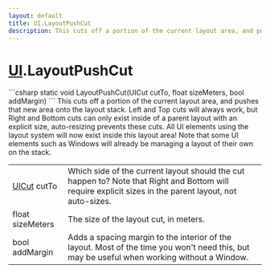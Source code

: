 ```yaml
---
layout: default
title: UI.LayoutPushCut
description: This cuts off a portion of the current layout area, and pushes that new area onto the layout stack. Left and Top cuts will always work, but Right and Bottom cuts can only exist inside of a parent layout with an explicit size, auto-resizing prevents these cuts. All UI elements using the layout system will now exist inside this layout area! Note that some UI elements such as Windows will already be managing a layout of their own on the stack.
---
```

# [UI]({{site.url}}/Pages/StereoKit/UI.html).LayoutPushCut

<div class='signature' markdown='1'>
```csharp
static void LayoutPushCut(UICut cutTo, float sizeMeters, bool addMargin)
```
This cuts off a portion of the current layout area, and
pushes that new area onto the layout stack. Left and Top cuts will
always work, but Right and Bottom cuts can only exist inside of a
parent layout with an explicit size, auto-resizing prevents these
cuts.
All UI elements using the layout system will now exist inside this
layout area! Note that some UI elements such as Windows will already be
managing a layout of their own on the stack.
</div>

|  |  |
|--|--|
|[UICut]({{site.url}}/Pages/StereoKit/UICut.html) cutTo|Which side of the current layout should the cut             happen to? Note that Right and Bottom will require explicit sizes             in the parent layout, not auto-sizes.|
|float sizeMeters|The size of the layout cut, in meters.|
|bool addMargin|Adds a spacing margin to the interior of             the layout. Most of the time you won't need this, but may be useful             when working without a Window.|





